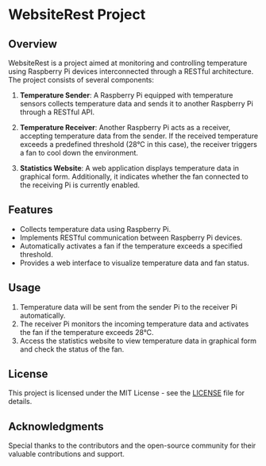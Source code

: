 # WebsiteRest Project

## Overview
WebsiteRest is a project aimed at monitoring and controlling temperature using Raspberry Pi devices interconnected through a RESTful architecture. The project consists of several components:

1. **Temperature Sender**: A Raspberry Pi equipped with temperature sensors collects temperature data and sends it to another Raspberry Pi through a RESTful API.

2. **Temperature Receiver**: Another Raspberry Pi acts as a receiver, accepting temperature data from the sender. If the received temperature exceeds a predefined threshold (28°C in this case), the receiver triggers a fan to cool down the environment.

3. **Statistics Website**: A web application displays temperature data in graphical form. Additionally, it indicates whether the fan connected to the receiving Pi is currently enabled.

## Features
- Collects temperature data using Raspberry Pi.
- Implements RESTful communication between Raspberry Pi devices.
- Automatically activates a fan if the temperature exceeds a specified threshold.
- Provides a web interface to visualize temperature data and fan status.

## Usage
1. Temperature data will be sent from the sender Pi to the receiver Pi automatically.
2. The receiver Pi monitors the incoming temperature data and activates the fan if the temperature exceeds 28°C.
3. Access the statistics website to view temperature data in graphical form and check the status of the fan.

## License
This project is licensed under the MIT License - see the [LICENSE](LICENSE) file for details.

## Acknowledgments
Special thanks to the contributors and the open-source community for their valuable contributions and support.

